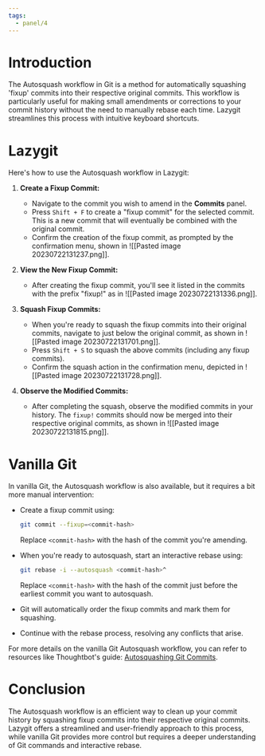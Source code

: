 ```yaml
---
tags:
  - panel/4
---
```

# Introduction
The Autosquash workflow in Git is a method for automatically squashing 'fixup' commits into their respective original commits. This workflow is particularly useful for making small amendments or corrections to your commit history without the need to manually rebase each time. Lazygit streamlines this process with intuitive keyboard shortcuts.

# Lazygit
Here's how to use the Autosquash workflow in Lazygit:

1. **Create a Fixup Commit:**
   - Navigate to the commit you wish to amend in the **Commits** panel.
   - Press `Shift + F` to create a "fixup commit" for the selected commit. This is a new commit that will eventually be combined with the original commit.
   - Confirm the creation of the fixup commit, as prompted by the confirmation menu, shown in ![[Pasted image 20230722131237.png]].

2. **View the New Fixup Commit:**
   - After creating the fixup commit, you'll see it listed in the commits with the prefix "fixup!" as in ![[Pasted image 20230722131336.png]].

3. **Squash Fixup Commits:**
   - When you're ready to squash the fixup commits into their original commits, navigate to just below the original commit, as shown in ![[Pasted image 20230722131701.png]].
   - Press `Shift + S` to squash the above commits (including any fixup commits).
   - Confirm the squash action in the confirmation menu, depicted in ![[Pasted image 20230722131728.png]].

4. **Observe the Modified Commits:**
   - After completing the squash, observe the modified commits in your history. The `fixup!` commits should now be merged into their respective original commits, as shown in ![[Pasted image 20230722131815.png]].

# Vanilla Git
In vanilla Git, the Autosquash workflow is also available, but it requires a bit more manual intervention:

- Create a fixup commit using:
  ```bash
  git commit --fixup=<commit-hash>
  ```
  Replace `<commit-hash>` with the hash of the commit you're amending.

- When you're ready to autosquash, start an interactive rebase using:
  ```bash
  git rebase -i --autosquash <commit-hash>^
  ```
  Replace `<commit-hash>` with the hash of the commit just before the earliest commit you want to autosquash.

- Git will automatically order the fixup commits and mark them for squashing.

- Continue with the rebase process, resolving any conflicts that arise.

For more details on the vanilla Git Autosquash workflow, you can refer to resources like Thoughtbot's guide: [Autosquashing Git Commits](https://thoughtbot.com/blog/autosquashing-git-commits).

# Conclusion
The Autosquash workflow is an efficient way to clean up your commit history by squashing fixup commits into their respective original commits. Lazygit offers a streamlined and user-friendly approach to this process, while vanilla Git provides more control but requires a deeper understanding of Git commands and interactive rebase.
